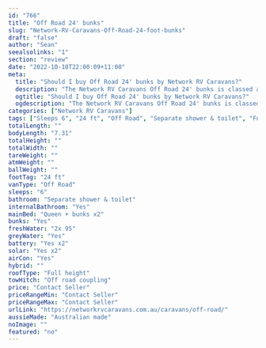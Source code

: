 ```yaml
---
id: "766"
title: "Off Road 24' bunks"
slug: "Network-RV-Caravans-Off-Road-24-foot-bunks"
draft: "false"
author: "Sean"
seealsolinks: "1"
section: "review"
date: "2022-10-10T22:00:09+11:00"
meta:
  title: "Should I buy Off Road 24' bunks by Network RV Caravans?"
  description: "The Network RV Caravans Off Road 24' bunks is classed as Off Road, and sleeps 6 people. It is Australian made and comes in at 24 ft. It generally has Separate shower & toilet."
  ogtitle: "Should I buy Off Road 24' bunks by Network RV Caravans?"
  ogdescription: "The Network RV Caravans Off Road 24' bunks is classed as Off Road, and sleeps 6 people. It is Australian made and comes in at 24 ft. It generally has Separate shower & toilet."
categories: ["Network RV Caravans"]
tags: ["Sleeps 6", "24 ft", "Off Road", "Separate shower & toilet", "Full height", "Price Unknown"]
totalLength: ""
bodyLength: "7.31"
totalHeight: ""
totalWidth: ""
tareWeight: ""
atmWeight: ""
ballWeight: ""
footTag: "24 ft"
vanType: "Off Road"
sleeps: "6"
bathroom: "Separate shower & toilet"
internalBathroom: "Yes"
mainBed: "Queen + bunks x2"
bunks: "Yes"
freshWater: "2x 95"
greyWater: "Yes"
battery: "Yes x2"
solar: "Yes x2"
airCon: "Yes"
hybrid: ""
roofType: "Full height"
towHitch: "Off road coupling"
price: "Contact Seller"
priceRangeMin: "Contact Seller"
priceRangeMax: "Contact Seller"
urlLink: "https://networkrvcaravans.com.au/caravans/off-road/"
aussieMade: "Australian made"
noImage: ""
featured: "no"
---
```

